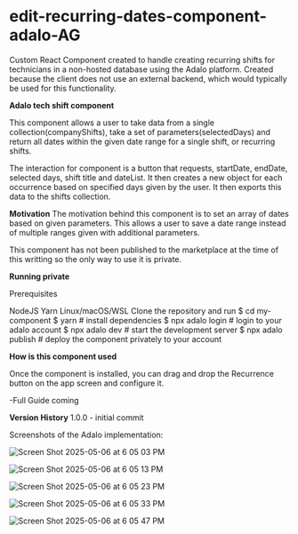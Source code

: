 # edit-recurring-dates-component-adalo-AG
Custom React Component created to handle creating recurring shifts for technicians in a non-hosted database using the Adalo platform. Created because the client does not use an external backend, which would typically be used for this functionality.


**Adalo tech shift component**

This component allows a user to take data from a single collection(companyShifts), take a set of parameters(selectedDays) and return all dates within the given date range for a single shift, or recurring shifts.

The interaction for component is a button that requests, startDate, endDate, selected days, shift title and dateList. 
It then creates a new object for each occurrence based on specified days given by the user. It then exports this data to the shifts collection. 

**Motivation**
The motivation behind this component is to set an array of dates based on given parameters. This allows a user to save a date range instead of multiple ranges given with additional parameters. 

This component has not been published to the marketplace at the time of this writting so the only way to use it is private.

**Running private**

Prerequisites

NodeJS
Yarn
Linux/macOS/WSL
Clone the repository and run
$ cd my-component
$ yarn                # install dependencies
$ npx adalo login     # login to your adalo account
$ npx adalo dev       # start the development server
$ npx adalo publish   # deploy the component privately to your account


**How is this component used**

Once the component is installed, you can drag and drop the Recurrence button on the app screen and configure it. 

-Full Guide coming

**Version History**
1.0.0 - initial commit




Screenshots of the Adalo implementation: 


![Screen Shot 2025-05-06 at 6 05 03 PM](https://github.com/user-attachments/assets/52102ea3-de9a-4471-97e7-25e70414e056)


![Screen Shot 2025-05-06 at 6 05 13 PM](https://github.com/user-attachments/assets/d3d57886-fea5-4685-a3f7-e46b11eea7b6)


![Screen Shot 2025-05-06 at 6 05 23 PM](https://github.com/user-attachments/assets/f53a15a4-3033-441c-b4c8-c1879612b391)


![Screen Shot 2025-05-06 at 6 05 33 PM](https://github.com/user-attachments/assets/2dafd89f-b53b-4b15-94a8-9cb08bb87a6a)


![Screen Shot 2025-05-06 at 6 05 47 PM](https://github.com/user-attachments/assets/68a0f2d8-d296-4969-9baf-6f8ffd22858c)


